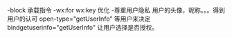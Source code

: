 -block 承载指令
-wx:for wx:key 优化
-尊重用户隐私
 用户的头像，昵称。。。得到用户的认可
 open-type="getUserInfo"
 等用户来决定
 bindgetuserinfo="getUserInfo"  让用户选择是否授权。